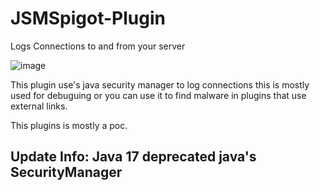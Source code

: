 # JSMSpigot-Plugin
Logs Connections to and from your server

![image](https://user-images.githubusercontent.com/73321240/120897288-4dec7900-c5f3-11eb-9699-5d6df4e3b253.png)

This plugin use's java security manager to log connections this is mostly used for debuguing or you can use it to find malware in plugins that use external links.

This plugins is mostly a poc.

## Update Info: Java 17 deprecated java's SecurityManager
